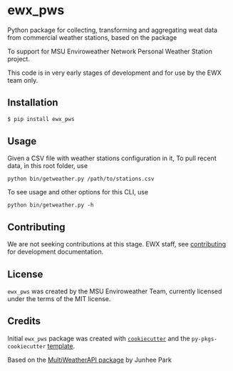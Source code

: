 # ewx_pws

Python package for collecting, transforming and aggregating weat data from commercial weather stations, based on the package 

To support for MSU Enviroweather Network Personal Weather Station project. 

This code is in very early stages of development and for use by the EWX team only. 

## Installation

```bash
$ pip install ewx_pws
```

## Usage

Given a CSV file with weather stations configuration in it, To pull recent data, in this root folder, use 

`python bin/getweather.py /path/to/stations.csv`

To see usage and other options for this CLI, use

`python bin/getweather.py -h`

## Contributing

We are not seeking contributions at this stage.   EWX staff, see [contributing](CONTRIBUTING.MD) for development documentation. 

## License

`ewx_pws` was created by the MSU Enviroweather Team, currently licensed under the terms of the MIT license.

## Credits

Initial `ewx_pws` package was created with [`cookiecutter`](https://cookiecutter.readthedocs.io/en/latest/) and the `py-pkgs-cookiecutter` [template](https://github.com/py-pkgs/py-pkgs-cookiecutter).

Based on the [MultiWeatherAPI package](https://github.com/billspat/multiweatherapi/) by Junhee Park 
